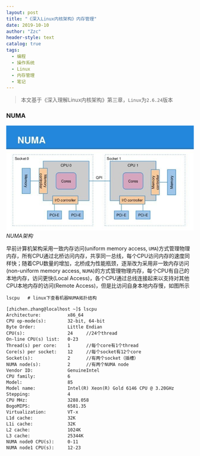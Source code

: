 ```yaml
---
layout: post
title: "《深入Linux内核架构》内存管理"
date: 2019-10-10
author: "Zzc"
header-style: text
catalog: true
tags:
  - 编程
  - 操作系统
  - Linux
  - 内存管理
  - 笔记
---
```


> 本文基于《深入理解Linux内核架构》第三章，`Linux`为`2.6.24`版本

### NUMA

![img](/img/in-post/post-memory-management/201910101521.jpg)
*NUMA架构*

早前计算机架构采用一致内存访问(uniform memory access, `UMA`)方式管理物理内存，所有CPU通过北桥访问内存，共享同一总线，每个CPU访问内存的速度同样快；随着CPU数量的增加，北桥成为性能瓶颈，逐渐改为采用非一致内存访问(non-uniform memory access, `NUMA`)的方式管理物理内存，每个CPU有自己的本地内存，访问更快(Local Access)，各个CPU通过总线连接起来以支持对其他CPU本地内存的访问(Remote Access)，但是比访问自身本地内存慢，如图所示

```shell
lscpu   # linux下查看机器NUMA拓扑结构
```

```
[zhichen.zhang@localhost ~]$ lscpu
Architecture:          x86_64
CPU op-mode(s):        32-bit, 64-bit
Byte Order:            Little Endian
CPU(s):                24     //24个thread
On-line CPU(s) list:   0-23
Thread(s) per core:    1      //每个core有1个thread
Core(s) per socket:    12     //每个socket有12个core
Socket(s):             2      //有两个socket（插槽）
NUMA node(s):          2      //有两个NUMA node
Vendor ID:             GenuineIntel
CPU family:            6
Model:                 85
Model name:            Intel(R) Xeon(R) Gold 6146 CPU @ 3.20GHz
Stepping:              4
CPU MHz:               3288.058
BogoMIPS:              6581.35
Virtualization:        VT-x
L1d cache:             32K
L1i cache:             32K
L2 cache:              1024K
L3 cache:              25344K
NUMA node0 CPU(s):     0-11
NUMA node1 CPU(s):     12-23
```

